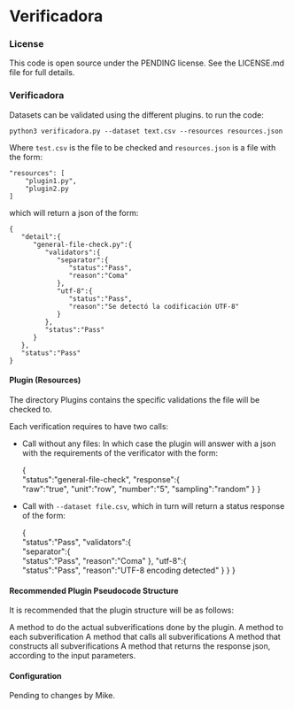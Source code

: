 # Verificadora

### License

This code is open source under the PENDING license. See the LICENSE.md file for
full details.

### Verificadora

Datasets can be validated using the different plugins. to run the code:

`python3 verificadora.py --dataset text.csv --resources resources.json`

Where `test.csv` is the file to be checked and `resources.json` is a file with the form:

	"resources": [
		"plugin1.py",
		"plugin2.py
	]

which will return a json of the form:

	{  
	   "detail":{  
	      "general-file-check.py":{  
	         "validators":{  
	            "separator":{  
	               "status":"Pass",
	               "reason":"Coma"
	            },
	            "utf-8":{  
	               "status":"Pass",
	               "reason":"Se detectó la codificación UTF-8"
	            }
	         },
	         "status":"Pass"
	      }
	   },
	   "status":"Pass"
	}


#### Plugin (Resources)

The directory Plugins contains the specific validations the file will be checked to.

Each verification requires to have two calls:

- Call without any files: In which case the plugin will answer with a json with the requirements of the verificator with the form:

	{  
	   "status":"general-file-check",
	   "response":{  
	      "raw":"true",
	      "unit":"row",
	      "number":"5",
	      "sampling":"random"
	   }
	}

- Call with `--dataset file.csv`, which in turn will return a status response of the form:

	{  
	   "status":"Pass",
	   "validators":{  
	      "separator":{  
	         "status":"Pass",
	         "reason":"Coma"
	      },
	      "utf-8":{  
	         "status":"Pass",
	         "reason":"UTF-8 encoding detected"
	      }
	   }
}


#### Recommended Plugin Pseudocode Structure

It is recommended that the plugin structure will be as follows:

A method to do the actual subverifications done by the plugin.
A method to each subverification
A method that calls all subverifications
A method that constructs all subverifications
A method that returns the response json, according to the input parameters.


#### Configuration

Pending to changes by Mike.
